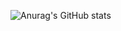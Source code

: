 




![Anurag's GitHub stats](https://github-readme-stats.vercel.app/api?username=YatinDanani&show_icons=true&theme=darkred)

